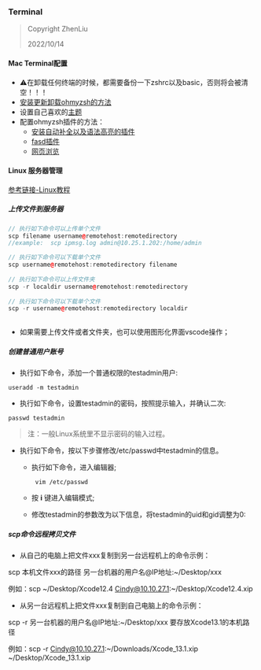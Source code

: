 ### Terminal

> Copyright ZhenLiu
>
> 2022/10/14



#### Mac Terminal配置

- ⚠️在卸载任何终端的时候，都需要备份一下zshrc以及basic，否则将会被清空！！！
- [安装更新卸载ohmyzsh的方法](https://zhuanlan.zhihu.com/p/35283688)
- 设置自己喜欢的[主题](https://learnku.com/articles/53567)
- 配置ohmyzsh插件的方法：
  - [安装自动补全以及语法高亮的插件](https://juejin.cn/post/7066993763117170702)
  - [fasd插件](https://www.jianshu.com/p/9557ffa1fedb)
  - [网页浏览](https://juejin.cn/post/7110009485783433229#heading-8)





#### Linux 服务器管理

[参考链接-Linux教程](https://www.runoob.com/linux/linux-user-manage.html)



##### 上传文件到服务器

```c++
// 执行如下命令可以上传单个文件
scp filename username@remotehost:remotedirectory
//example:  scp ipmsg.log admin@10.25.1.202:/home/admin

// 执行如下命令可以下载单个文件
scp username@remotehost:remotedirectory filename
  
// 执行如下命令可以上传文件夹
scp -r localdir username@remotehost:remotedirectory
  
// 执行如下命令可以下载单个文件
scp -r username@remotehost:remotedirectory localdir
  
```

- 如果需要上传文件或者文件夹，也可以使用图形化界面vscode操作；



##### 创建普通用户账号

- 执行如下命令，添加一个普通权限的testadmin用户:

```
useradd -m testadmin
```

- 执行如下命令，设置testadmin的密码，按照提示输入，并确认二次:

```
passwd testadmin
```

> 注：一般Linux系统里不显示密码的输入过程。

- 执行如下命令，按以下步骤修改/etc/passwd中testadmin的信息。

  - 执行如下命令，进入编辑器;

    ```linux 
     vim /etc/passwd
    ```

  - 按 **i** 键进入编辑模式;

  - 修改testadmin的参数改为以下信息，将testadmin的uid和gid调整为0:

  

##### scp命令远程拷贝文件

- 从自己的电脑上把文件xxx复制到另一台远程机上的命令⽰例：

scp 本机文件xxx的路径 另一台机器的用户名@IP地址:~/Desktop/xxx

例如：scp ~/Desktop/Xcode12.4 Cindy@10.10.27.1:~/Desktop/Xcode12.4.xip

- 从另一台远程机上把文件xxx复制到自己电脑上的命令⽰例：

scp -r 另一台机器的用户名@IP地址:~/Desktop/xxx 要存放Xcode13.1的本机路径

例如：scp -r Cindy@10.10.27.1:~/Downloads/Xcode_13.1.xip ~/Desktop/Xcode_13.1.xip

